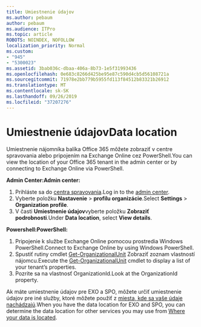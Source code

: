 ```yaml
---
title: Umiestnenie údajov
ms.author: pebaum
author: pebaum
ms.audience: ITPro
ms.topic: article
ROBOTS: NOINDEX, NOFOLLOW
localization_priority: Normal
ms.custom:
- "945"
- "5300023"
ms.assetid: 3bab036c-dbaa-406a-8b73-1e5f31993436
ms.openlocfilehash: 0e683c8266d425be95e87c590d4cb5d56108721a
ms.sourcegitcommit: 71978e2bb779b5955fd113f84512b83321b26912
ms.translationtype: MT
ms.contentlocale: sk-SK
ms.lasthandoff: 09/26/2019
ms.locfileid: "37207276"
---
```

# <a name="data-location"></a><span data-ttu-id="954b4-102">Umiestnenie údajov</span><span class="sxs-lookup"><span data-stu-id="954b4-102">Data location</span></span>

<span data-ttu-id="954b4-103">Umiestnenie nájomníka balíka Office 365 môžete zobraziť v centre spravovania alebo pripojením na Exchange Online cez PowerShell.</span><span class="sxs-lookup"><span data-stu-id="954b4-103">You can view the location of your Office 365 tenant in the admin center or by connecting to Exchange Online via PowerShell.</span></span>


<span data-ttu-id="954b4-104">**Admin Center:**</span><span class="sxs-lookup"><span data-stu-id="954b4-104">**Admin center:**</span></span>
1. <span data-ttu-id="954b4-105">Prihláste sa do [centra spravovania](https://admin.microsoft.com/Adminportal/Home).</span><span class="sxs-lookup"><span data-stu-id="954b4-105">Log in to the [admin center](https://admin.microsoft.com/Adminportal/Home).</span></span>
2. <span data-ttu-id="954b4-106">Vyberte položku **Nastavenie** > **profilu organizácie**.</span><span class="sxs-lookup"><span data-stu-id="954b4-106">Select **Settings** > **Organization profile**.</span></span>
3. <span data-ttu-id="954b4-107">V časti **Umiestnenie údajov**vyberte položku **Zobraziť podrobnosti**.</span><span class="sxs-lookup"><span data-stu-id="954b4-107">Under **Data location**, select **View details**.</span></span>


<span data-ttu-id="954b4-108">**Powershell:**</span><span class="sxs-lookup"><span data-stu-id="954b4-108">**PowerShell:**</span></span>
1. <span data-ttu-id="954b4-109">Pripojenie k službe Exchange Online pomocou prostredia Windows PowerShell.</span><span class="sxs-lookup"><span data-stu-id="954b4-109">Connect to Exchange Online by using Windows PowerShell.</span></span>
2. <span data-ttu-id="954b4-110">Spustiť rutiny cmdlet [Get-OrganizationalUnit](https://docs.microsoft.com/en-us/powershell/module/exchange/active-directory/get-organizationalunit) Zobraziť zoznam vlastností nájomcu.</span><span class="sxs-lookup"><span data-stu-id="954b4-110">Execute the [Get-OrganizationalUnit](https://docs.microsoft.com/en-us/powershell/module/exchange/active-directory/get-organizationalunit) cmdlet to display a list of your tenant’s properties.</span></span> 
3. <span data-ttu-id="954b4-111">Pozrite sa na vlastnosť OrganizationId.</span><span class="sxs-lookup"><span data-stu-id="954b4-111">Look at the OrganizationId property.</span></span>

<span data-ttu-id="954b4-112">Ak máte umiestnenie údajov pre EXO a SPO, môžete určiť umiestnenie údajov pre iné služby, ktoré môžete použiť z [miesta, kde sa vaše údaje nachádzajú](https://products.office.com/where-is-your-data-located).</span><span class="sxs-lookup"><span data-stu-id="954b4-112">When you have the data location for EXO and SPO, you can determine the data location for other services you may use from [Where your data is located](https://products.office.com/where-is-your-data-located).</span></span>